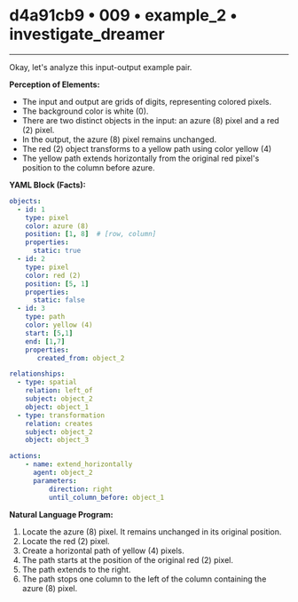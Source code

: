# d4a91cb9 • 009 • example_2 • investigate_dreamer

---
Okay, let's analyze this input-output example pair.

**Perception of Elements:**

*   The input and output are grids of digits, representing colored pixels.
*   The background color is white (0).
*   There are two distinct objects in the input: an azure (8) pixel and a red (2) pixel.
*   In the output, the azure (8) pixel remains unchanged.
*    The red (2) object transforms to a yellow path using color yellow (4)
*   The yellow path extends horizontally from the original red pixel's position to the column before azure.

**YAML Block (Facts):**



```yaml
objects:
  - id: 1
    type: pixel
    color: azure (8)
    position: [1, 8]  # [row, column]
    properties:
      static: true
  - id: 2
    type: pixel
    color: red (2)
    position: [5, 1]
    properties:
      static: false
  - id: 3
    type: path
    color: yellow (4)
    start: [5,1]
    end: [1,7]
    properties:
       created_from: object_2

relationships:
  - type: spatial
    relation: left_of
    subject: object_2
    object: object_1
  - type: transformation
    relation: creates
    subject: object_2
    object: object_3

actions:
    - name: extend_horizontally
      agent: object_2
      parameters:
          direction: right
          until_column_before: object_1

```



**Natural Language Program:**

1.  Locate the azure (8) pixel. It remains unchanged in its original position.
2.  Locate the red (2) pixel.
3.  Create a horizontal path of yellow (4) pixels.
4.  The path starts at the position of the original red (2) pixel.
5.  The path extends to the right.
6.  The path stops one column to the left of the column containing the azure (8) pixel.


